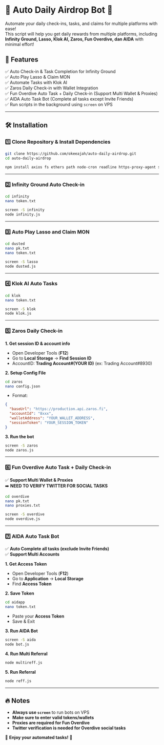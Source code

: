 # 📌 Auto Daily Airdrop Bot 🚀

Automate your daily check-ins, tasks, and claims for multiple platforms with ease!  
This script will help you get daily rewards from multiple platforms, including **Infinity Ground, Lasso, Klok AI, Zaros, Fun Overdive, dan AIDA** with minimal effort!

## 🎯 Features  
✅ Auto Check-in & Task Completion for Infinity Ground  
✅ Auto Play Lasso & Claim MON  
✅ Automate Tasks with Klok AI  
✅ Zaros Daily Check-in with Wallet Integration  
✅ Fun Overdive Auto Task + Daily Check-in (Support Multi Wallet & Proxies)  
✅ AIDA Auto Task Bot (Complete all tasks except Invite Friends)  
✅ Run scripts in the background using `screen` on VPS  

---

## 🛠️ Installation  

### **1️⃣ Clone Repository & Install Dependencies**  
```bash
git clone https://github.com/okeeajah/auto-daily-airdrop.git
cd auto-daily-airdrop

npm install axios fs ethers path node-cron readline https-proxy-agent socks-proxy-agent crypto
```

---

### **2️⃣ Infinity Ground Auto Check-in**  
```bash
cd infinity
nano token.txt

screen -S infinity
node infinity.js
```

---

### **3️⃣ Auto Play Lasso and Claim MON**  
```bash
cd dusted
nano pk.txt
nano token.txt

screen -S lasso
node dusted.js
```

---

### **4️⃣ Klok AI Auto Tasks**  
```bash
cd klok
nano token.txt

screen -S klok
node klok.js
```

---

### **5️⃣ Zaros Daily Check-in**  
**1. Get session ID & account info**  
- Open Developer Tools (**F12**)  
- Go to **Local Storage** → **Find Session ID**  
- AccountID: **Trading Account#(YOUR ID)** (ex: Trading Account#8930)  

**2. Setup Config File**  
```bash
cd zaros
nano config.json
```
- Format:  
```json
{
  "baseUrl": "https://production.api.zaros.fi",
  "accountId": "8xxx",
  "walletAddress": "YOUR_WALLET_ADDRESS",
  "sessionToken": "YOUR_SESSION_TOKEN"
}
```

**3. Run the bot**  
```bash
screen -S zaros
node zaros.js
```

---

### **6️⃣ Fun Overdive Auto Task + Daily Check-in**  
✅ **Support Multi Wallet & Proxies**  
➡️ **NEED TO VERIFY TWITTER FOR SOCIAL TASKS**  

```bash
cd overdive
nano pk.txt
nano proxies.txt

screen -S overdive
node overdive.js
```

---

### **7️⃣ AIDA Auto Task Bot**  
✅ **Auto Complete all tasks (exclude Invite Friends)**  
✅ **Support Multi Accounts**  

**1. Get Access Token**  
- Open Developer Tools (**F12**)  
- Go to **Application** → **Local Storage**  
- Find **Access Token**  

**2. Save Token**  
```bash
cd aidapp
nano token.txt
```
- Paste your **Access Token**  
- Save & Exit  

**3. Run AIDA Bot**  
```bash
screen -S aida
node bot.js
```

**4. Run Multi Referral**  
```bash
node multireff.js
```

**5. Run Referral**  
```bash
node reff.js
```

---

## 🔥 Notes  
- **Always use `screen`** to run bots on VPS  
- **Make sure to enter valid tokens/wallets**  
- **Proxies are required for Fun Overdive**  
- **Twitter verification is needed for Overdive social tasks**  

🚀 **Enjoy your automated tasks!** 🚀
